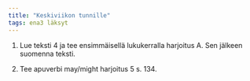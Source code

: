 ```yaml
---
title: "Keskiviikon tunnille"
tags: ena3 läksyt
---
```


1. Lue teksti 4 ja tee ensimmäisellä lukukerralla harjoitus A. Sen jälkeen suomenna teksti.

2. Tee apuverbi may/might harjoitus 5 s. 134.
